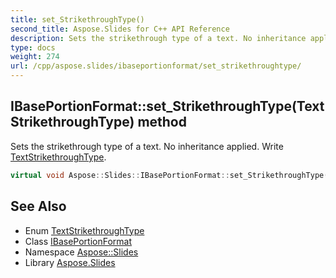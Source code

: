 ```yaml
---
title: set_StrikethroughType()
second_title: Aspose.Slides for C++ API Reference
description: Sets the strikethrough type of a text. No inheritance applied. Write TextStrikethroughType.
type: docs
weight: 274
url: /cpp/aspose.slides/ibaseportionformat/set_strikethroughtype/
---
```

## IBasePortionFormat::set_StrikethroughType(TextStrikethroughType) method


Sets the strikethrough type of a text. No inheritance applied. Write [TextStrikethroughType](../../textstrikethroughtype/).

```cpp
virtual void Aspose::Slides::IBasePortionFormat::set_StrikethroughType(TextStrikethroughType value)=0
```

## See Also

* Enum [TextStrikethroughType](../textstrikethroughtype/)
* Class [IBasePortionFormat](./)
* Namespace [Aspose::Slides](../)
* Library [Aspose.Slides](../../)